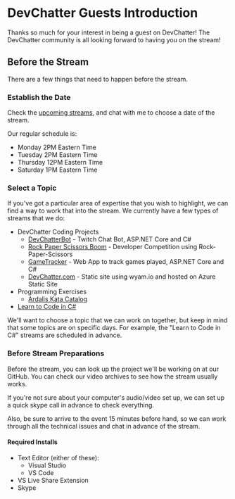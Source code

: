 # DevChatter Guests Introduction

Thanks so much for your interest in being a guest on DevChatter! The DevChatter community is all looking forward to having you on the stream!

## Before the Stream

There are a few things that need to happen before the stream.

### Establish the Date

Check the [upcoming streams](https://github.com/DevChatter/StreamInfo#upcoming-streams), and chat with me to choose a date of the stream.

Our regular schedule is:

- Monday 2PM Eastern Time
- Tuesday 2PM Eastern Time
- Thursday 12PM Eastern Time
- Saturday 1PM Eastern Time

### Select a Topic

If you've got a particular area of expertise that you wish to highlight, we can find a way to work that into the stream. We currently have a few types of streams that we do:

- DevChatter Coding Projects
  - [DevChatterBot](https://github.com/DevChatter/devchatterbot) - Twitch Chat Bot, ASP.NET Core and C#
  - [Rock Paper Scissors Boom](https://github.com/DevChatter/RockPaperScissorsBoom) - Developer Competition using Rock-Paper-Scissors
  - [GameTracker](https://github.com/DevChatter/GameTracker) - Web App to track games played, ASP.NET Core and C#
  - [DevChatter.com](https://github.com/DevChatter/devchatter.com) - Static site using wyam.io and hosted on Azure Static Site
- Programming Exercises
  - [Ardalis Kata Catalog](https://github.com/ardalis/kata-catalog)
- [Learn to Code in C#](https://www.twitch.tv/events/9I5Zdxl4Q_eTUV_QjHxxQg)

We'll want to choose a topic that we can work on together, but keep in mind that some topics are on specific days. For example, the "Learn to Code in C#" streams are scheduled in advance.

### Before Stream Preparations

Before the stream, you can look up the project we'll be working on at our GitHub. You can check our video archives to see how the stream usually works. 

If you're not sure about your computer's audio/video set up, we can set up a quick skype call in advance to check everything.

Also, be sure to arrive to the event 15 minutes before hand, so we can work through all the technical issues and chat in advance of the stream.

#### Required Installs

- Text Editor (either of these):
  - Visual Studio
  - VS Code
- VS Live Share Extension
- Skype

